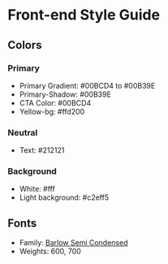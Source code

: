 # Front-end Style Guide

## Colors

### Primary

- Primary Gradient: #00BCD4 to #00B39E
- Primary-Shadow: #00B39E
- CTA Color: #00BCD4
- Yellow-bg: #ffd200

### Neutral

- Text: #212121

### Background

- White: #fff
- Light background: #c2eff5

## Fonts

- Family: [Barlow Semi Condensed](https://fonts.google.com/specimen/Barlow+Semi+Condensed)
- Weights: 600, 700
